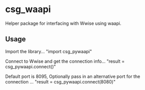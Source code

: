 # csg_waapi

Helper package for interfacing with Wwise using waapi.

## Usage

Import the library... 
"import csg_pywaapi"

Connect to Wwise and get the connection info...
"result = csg_pywaapi.connect()"

Default port is 8095, Optionally pass in an alternative port for the connection ...
"result = csg_pywaapi.connect(8080)" 

